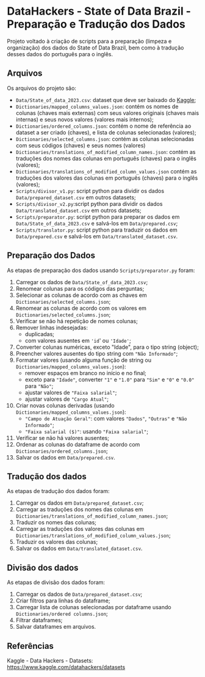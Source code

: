 # DataHackers - State of Data Brazil - Preparação e Tradução dos Dados
Projeto voltado à criação de scripts para a preparação (limpeza e organização) dos dados do State of Data Brazil, 
bem como à tradução desses dados do português para o inglês.


## Arquivos
Os arquivos do projeto são:
- `Data/State_of_data_2023.csv`: dataset que deve ser baixado do 
   [Kaggle](https://www.kaggle.com/datahackers/datasets "Kaggle - Data Hackers - Datasets");
- `Dictionaries/mapped_columns_values.json`: contém os nomes de colunas (chaves mais externas) com seus valores 
   originais (chaves mais internas) e seus novos valores (valores mais internos);
- `Dictionaries/ordered_columns.json`: contém o nome de referência ao dataset a ser criado (chaves), 
   e lista de colunas selecionadas (valores);
- `Dictionaries/selected_columns.json`: contém as colunas selecionadas com seus códigos (chaves) e seus nomes (valores)
- `Dictionaries/translations_of_modified_column_names.json`: contém as traduções dos nomes das colunas em português
   (chaves) para o inglês (valores);
- `Dictionaries/translations_of_modified_column_values.json` contém as traduções dos valores das colunas em português
   (chaves) para o inglês (valores);
- `Scripts/divisor_v1.py`: script python para dividir os dados `Data/prepared_dataset.csv` em outros datasets;
- `Scripts/divisor_v2.py`:script python para dividir os dados `Data/translated_dataset.csv` em outros datasets;
- `Scripts/preparator.py`: script python para preparar os dados em `Data/State_of_data_2023.csv` e salvá-los em 
  `Data/prepared.csv`;
- `Scripts/translator.py`: script python para traduzir os dados em `Data/prepared.csv` e salvá-los em 
  `Data/translated_dataset.csv`.


## Preparação dos Dados
As etapas de preparação dos dados usando `Scripts/preparator.py` foram:
1. Carregar os dados de `Data/State_of_data_2023.csv`;
2. Renomear colunas para os códigos das perguntas;
3. Selecionar as colunas de acordo com as chaves em `Dictionaries/selected_columns.json`;
4. Renomear as colunas de acordo com os valores em `Dictionaries/selected_columns.json`;
5. Verificar se não há repetição de nomes colunas;
6. Remover linhas indesejadas:
    - duplicadas;
    - com valores ausentes em `'id`' ou `'Idade'`;
7. Converter colunas numéricas, exceto "Idade", para o tipo string (object);
8. Preencher valores ausentes do tipo string com `"Não Informado"`; 
9. Formatar valores (usando alguma função de string ou `Dictionaries/mapped_columns_values.json`):
    - remover espaços em branco no início e no final;
    - exceto para `"Idade"`, converter `"1"` e `"1.0"` para `"Sim"` e `"0"` e `"0.0"` para `"Não"`;
    - ajustar valores de `"Faixa salarial"`;
    - ajustar valores de `"Cargo Atual"`;
10. Criar novas colunas derivadas (usando `Dictionaries/mapped_columns_values.json`):
    - `"Campo de Atuação Geral"`: com valores `"Dados"`, `"Outras"` e `"Não Informado"`;
    - `"Faixa salarial ($)"`: usando `"Faixa salarial"`;
11. Verificar se não há valores ausentes; 
12. Ordenar as colunas do dataframe de acordo com `Dictionaries/ordered_columns.json`;
13. Salvar os dados em `Data/prepared.csv`.


## Tradução dos dados
As etapas de tradução dos dados foram:
1. Carregar os dados em `Data/prepared_dataset.csv`;
2. Carregar as traduções dos nomes das colunas em `Dictionaries/translations_of_modified_column_names.json`;
3. Traduzir os nomes das colunas;
4. Carregar as traduções dos valores das colunas em `Dictionaries/translations_of_modified_column_values.json`;
5. Traduzir os valores das colunas;
6. Salvar os dados em `Data/translated_dataset.csv`.


## Divisão dos dados
As etapas de divisão dos dados foram:
1. Carregar os dados de `Data/prepared_dataset.csv`;
2. Criar filtros para linhas do dataframe;
3. Carregar lista de colunas selecionadas por dataframe usando `Dictionaries/ordered columns.json`;
4. Filtrar dataframes;
5. Salvar dataframes em arquivos.


## Referências 
Kaggle - Data Hackers - Datasets:
https://www.kaggle.com/datahackers/datasets